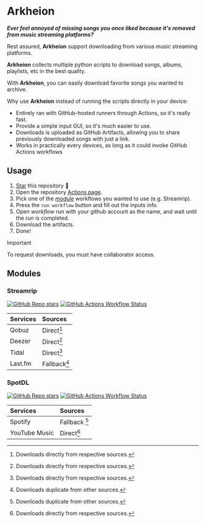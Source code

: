 # Arkheion

_**Ever feel annoyed of missing songs you once liked because it's removed from music streaming platforms?**_

Rest assured, **Arkheion** support downloading from various music streaming platforms.

**Arkheion** collects multiple python scripts to download songs, albums, playlists, etc in the best quality.

With **Arkheion**, you can easily download favorite songs you wanted to archive.

Why use **Arkheion** instead of running the scripts directly in your device:
- Entirely ran with GitHub-hosted runners through Actions, so it's really fast.
- Provide a simple input GUI, so it's much easier to use.
- Downloads is uploaded as GitHub Artifacts, allowing you to share previously downloaded songs with just a link.
- Works in practically every devices, as long as it could invoke GitHub Actions workflows 

## Usage

1. [Star](../../stargazers) this repository 🌟
2. Open the repository [Actions page](../../actions).
3. Pick one of the [_module_](#modules) workflows you wanted to use (e.g. Streamrip).
4. Press the `run workflow` button and fill out the inputs info.
5. Open _workflow run_ with your github account as the name, and wait until the _run_ is completed.
6. Download the artifacts.
7. Done!

> [!IMPORTANT]
> To request downloads, you must have collaborator access.

## Modules

### Streamrip

[![GitHub Repo stars](https://img.shields.io/github/stars/nathom/streamrip?style=for-the-badge&logo=github&logoColor=FFFFFF&label=Stars&labelColor=444444&color=222333)](https://github.com/nathom/streamrip)
[![GitHub Actions Workflow Status](https://img.shields.io/github/actions/workflow/status/mementomoryn/arkheion/streamrip.yml?branch=main&style=for-the-badge&logo=github-actions&logoColor=FFFFFF&label=workflows&labelColor=444444)](../../actions/workflows/streamrip.yml)

| Services | Sources      |
| :------- | :----------- |
| Qobuz    | Direct[^1]   |
| Deezer   | Direct[^1]   |
| Tidal    | Direct[^1]   |
| Last.fm  | Fallback[^2] |

### SpotDL

[![GitHub Repo stars](https://img.shields.io/github/stars/spotDL/spotify-downloader?style=for-the-badge&logo=github&logoColor=FFFFFF&label=Stars&labelColor=444444&color=222333)](https://github.com/spotDL/spotify-downloader)
[![GitHub Actions Workflow Status](https://img.shields.io/github/actions/workflow/status/mementomoryn/arkheion/spotdl.yml?branch=main&style=for-the-badge&logo=github-actions&logoColor=FFFFFF&label=workflows&labelColor=444444)](../../actions/workflows/spotdl.yml)

| Services      | Sources       |
| :------------ | :------------ |
| Spotify       | Fallback [^2] |
| YouTube Music | Direct[^1]    |

[^1]: Downloads directly from respective sources.
[^2]: Downloads duplicate from other sources.